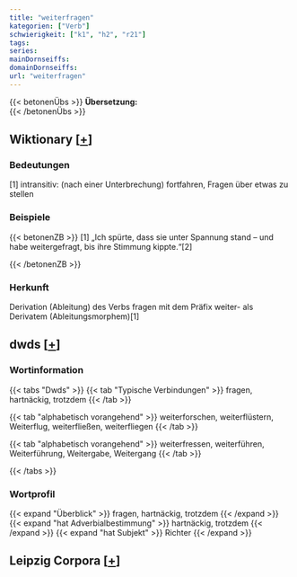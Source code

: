 ```yaml
---
title: "weiterfragen"
kategorien: ["Verb"]
schwierigkeit: ["k1", "h2", "r21"]
tags:
series:
mainDornseiffs:
domainDornseiffs:
url: "weiterfragen"
---
```


{{< betonenÜbs >}}
**Übersetzung:**  
{{< /betonenÜbs >}}

## Wiktionary [[+](https://de.wiktionary.org/wiki/weiterfragen)]

### Bedeutungen
[1] intransitiv: (nach einer Unterbrechung) fortfahren, Fragen über etwas zu stellen  

### Beispiele
{{< betonenZB >}}
[1] „Ich spürte, dass sie unter Spannung stand – und habe weitergefragt, bis ihre Stimmung kippte.“[2]  

{{< /betonenZB >}}
### Herkunft
Derivation (Ableitung) des Verbs fragen mit dem Präfix weiter- als Derivatem (Ableitungsmorphem)[1]  



## dwds [[+](https://www.dwds.de/wb/weiterfragen)]

### Wortinformation
{{< tabs "Dwds" >}}
{{< tab "Typische Verbindungen" >}}
fragen, hartnäckig, trotzdem
{{< /tab >}}

{{< tab "alphabetisch vorangehend" >}}
weiterforschen, weiterflüstern, Weiterflug, weiterfließen, weiterfliegen
{{< /tab >}}

{{< tab "alphabetisch vorangehend" >}}
weiterfressen, weiterführen, Weiterführung, Weitergabe, Weitergang
{{< /tab >}}

{{< /tabs >}}

### Wortprofil
{{< expand "Überblick" >}} fragen, hartnäckig, trotzdem {{< /expand >}}
{{< expand "hat Adverbialbestimmung" >}} hartnäckig, trotzdem {{< /expand >}}
{{< expand "hat Subjekt" >}} Richter {{< /expand >}}

## Leipzig Corpora [[+](https://corpora.uni-leipzig.de/en/res?word=weiterfragen&corpusId=deu_newscrawl-public_2018)]

